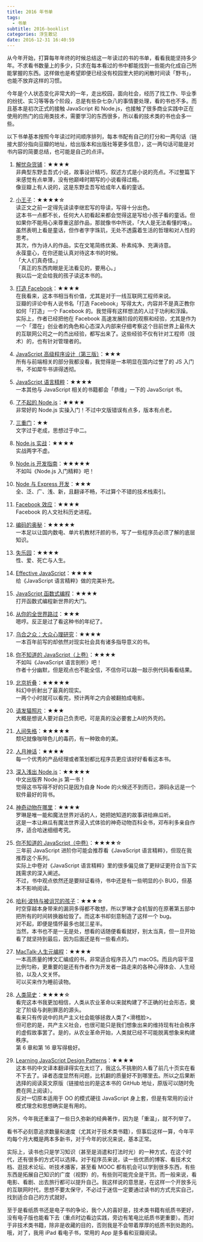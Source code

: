 ```yaml
---
title: 2016 年书单
tags:
  - 书单
subtitle: 2016-booklist
categories: 浮生散记
date: 2016-12-31 16:40:59
---
```


从今年开始，打算每年年终的时候总结这一年读过的书的书单，看看我能坚持多少年。不求看书数量上的多少，只求在每本看过的书中都能找到一些能内化成自己所能掌握的东西。这样做也是希望即便已经没有校园里大把的闲散时间读「野书」，也能不放弃这样的习惯。

今年是个人状态变化非常大的一年，走出校园，面向社会，经历了找工作、毕业季的纷扰、实习等等各个阶段，总是有些杂七杂八的事情要处理，看的书也不多。而且基本是初次正式的接触 JavaScript 和 Node.js，也接触了很多商业实践中正在使用的热门的应用类技术，需要学习的东西很多，所以看的技术类的书也会多一些。

<!-- more -->

以下书单基本按照今年读过时间顺序排列，每本书配有自己的打分和一两句话（链接大部分指向豆瓣的地址，给出版本和出版社等更多信息），这一两句话可能是对书内容的简要总结，也可能是自己的点评。

1. [解忧杂货铺](https://book.douban.com/subject/25862578/)：★★★★    
非典型东野圭吾式小说，故事设计精巧，叙述方式是小说的亮点。不过整篇下来感觉有点单薄，没有他巅峰时期写的小说看得过瘾。     
像豆瓣上有人说的，这是东野圭吾写给成年人看的童话。

2. [小王子](https://book.douban.com/subject/20443559/)：★★★★☆    
读正文之前一定得先读读李继宏写的导读，写得十分出色。    
这本书一点都不长，任何大人初看起来都会觉得这是写给小孩子看的童话。但如果你不能用心来尊重这部作品，那就像书中所说，「大人是无法看懂的咯」。虽然表明上看是童话，但作者字字珠玑，无处不透露着生活的哲理和对人性的思考。   
其次，作为诗人的作品，实在文笔简练优美、朴素纯净、充满诗意。    
永葆童心，在你还能认真对待这本书的时候。   
「大人们真奇怪。」    
「真正的东西肉眼是无法看见的，要用心。」    
我以后一定会给我的孩子读这本书的。

3. [打造 Facebook](https://book.douban.com/subject/20471120/)：★★★★    
在我看来，这本书相当有价值，尤其是对于一线互联网工程师来说。    
豆瓣的评论中有人说书名「打造 Facebook」写得太大，内容并不是真正教你如何「打造」一个 Facebook 的。我觉得有这样想法的人过于功利和浮躁。    
实际上，作者已经把他在 Facebook 高速发展阶段的观察和经验，尤其是作为一个「潜在」创业者的角色和心态深入内部来仔细考察这个目前世界上最伟大的互联网公司之一的杰出经验，都写出来了。这些经验不仅有针对工程师（技术）的，也有针对管理者的。    

4. [JavaScript 高级程序设计（第三版）](https://book.douban.com/subject/10546125/)：★★★    
所有与前端相关的部分我都没看，我觉得是一本明显在国内过誉了的 JS 入门书，不如犀牛书讲得透彻。

5. [JavaScript 语言精粹](https://book.douban.com/subject/3590768/)：★★★★    
一本其他与 JavaScript 相关的书籍都会「恭维」一下的 JavaScript 书。

6. [了不起的 Node.js](https://book.douban.com/subject/25767596/)：★★★★    
非常好的 Node.js 实操入门！不过中文版错误有点多，版本有点老。

7. [三重门](https://book.douban.com/subject/24697636/)：★★    
文字过于老成，思想过于中二。

8. [Node.js 实战](https://book.douban.com/subject/25867920/)：★★★★    
实战两字不虚。

9. [Node.js 开发指南](https://book.douban.com/subject/10789820/)：★★★★★    
不如叫《Node.js 入门精粹》吧！

10. [Node 与 Express 开发](https://book.douban.com/subject/26301434/)：★★★    
全、泛、广、浅、新，且翻译不畅，不过算个不错的技术栈索引。

11. [Facebook 效应](https://book.douban.com/subject/5313010/)：★★★★    
Facebook 的人文社科历史进程。

12. [编码的奥秘](https://book.douban.com/subject/1024570/)：★★★★★    
一本足以让国内数电、单片机教材汗颜的书，写了一些程序员必须了解的底层知识。

13. [失乐园](https://book.douban.com/subject/25891771/)：★★★★    
性、爱、死亡与人生。

14. [Effective JavaScript](https://book.douban.com/subject/25786138/)：★★★★    
给《JavaScript 语言精粹》做的完美补充。

15. [JavaScript 函数式编程](https://book.douban.com/subject/26579320/)：★★★★    
打开函数式编程新世界的大门。

16. [从你的全世界路过](https://book.douban.com/subject/25747921/)：★★★    
嗯哼。反正是过了看这种书的年纪了。

17. [乌合之众：大众心理研究](https://book.douban.com/subject/1012611/)：★★★★     
一本百年前写的却依然对现实社会具有诸多指导意义的书。

18. [你不知道的 JavaScript（上卷）](https://book.douban.com/subject/26351021/)：★★★★    
不如叫《JavaScript 语言剖析》吧！    
作者十分幽默，但是观点也不能全信，不信你可以敲一敲示例代码看看结果。

19. [北京折叠](https://read.douban.com/ebook/20769128/)：★★★★★    
科幻中折射出了最真的现实。    
一两个小时就可以看完，预计两年之内会被翻拍成电影。

20. [请发猫照片](https://read.douban.com/ebook/23111860/)：★★★    
大概是想说人要对自己负责吧，可是真的没必要套上AI的外壳的。     

21. [人间失格](https://book.douban.com/subject/25127404/)：★★★★★    
颓圮就像咖啡色儿的毒药，有一种致命的美。

22. [人月神话](https://book.douban.com/subject/1102259/)：★★★★    
每一个优秀的产品经理或者策划都比程序员更应该好好看看这本书。     

23. [深入浅出 Node.js](https://book.douban.com/subject/25768396/)：★★★★★    
中文出版界 Node.js 第一书！     
觉得这书写得不好的只是因为自身 Node 的火候还不到而已，源码永远是一个软件最好的背书。

24. [神奇动物在哪里](https://book.douban.com/subject/25962533/)：★★★★    
罗琳是唯一能和魔法世界对话的人，她把她知道的故事讲给麻瓜听。     
这是一本让麻瓜有魔法世界浸入式体验的神奇动物百科全书，邓布利多亲自作序，适合哈迷细细考究。

25. [你不知道的 JavaScript（中卷）](https://book.douban.com/subject/26854244/)：★★★★☆   
三年前 JavaScript 进阶你可能会推荐看《JavaScript 语言精粹》，但现在我推荐这个系列。   
实际上中卷对《JavaScript 语言精粹》里的很多偏见做了更辩证更符合当下实践需求的深入阐述。   
不过，书中观点依然还是要辩证看待，书中还是有一些明显的小 BUG，但基本不影响阅读。   

26. [哈利·波特与被诅咒的孩子](https://book.douban.com/subject/26871656/)：★★★☆    
时空穿越本身带来的漏洞多得都不敢想，所以罗琳才会机智的在原著第五部中把所有的时间转换器给毁了。而这本书却刻意制造了这样一个 bug。   
对不起，即便是情怀最多也就三星半。   
当然，本书也不是一无是处，想看的话随便看看就好，别太当真，但一旦开始看了就坚持到最后，因为后面还是有一些看点的。

27. [MacTalk·人生元编程](https://book.douban.com/subject/25826578/)：★★★★     
一本高质量的博文汇编成的书，非常适合程序员入门 macOS。而且内容干湿比例匀称，更重要的是还有作者作为开发者一路走来的各种心得体会、人生经验，以及人文关怀。      
可以买来作为睡前读物。

28. [人类简史](https://book.douban.com/subject/25985021/)：★★★★☆     
看完这本书我更加相信，人类从农业革命以来就构建了不正确的社会形态，奠定了阶级与剥削罪恶的源头。    
看来只有传说中的共产主义社会能够拯救人类了<滑稽脸>。    
但可悲的是，共产主义社会，也很可能只是我们想象出来的维持现有社会秩序的虚假故事罢了。是的，从农业革命开始，人类就已经不可能脱离想象来构建秩序。     
第 6 章和第 16 章写得极好。       

29. [Learning JavaScript Design Patterns](https://github.com/addyosmani/essential-js-design-patterns)：★★★★      
这本书的中文译本翻译得实在太烂了，我这么不挑剔的人看了前几十页实在看不下去了。译者态度显然有问题，比机翻的质量好不到哪里去。所以之后果断选择的阅读英文原版（链接给出的是这本书的 GitHub 地址，原版可以随时免费在网上阅读）。       
反对一切原本适用于 OO 的模式硬往 JavaScript 身上套，但是有常用的设计模式理念和思想确实是有用的。

另外，今年我还重温了一些日久弥新的经典著作，因为是「重温」，就不列举了。

看书不必刻意追求数量和速度（尤其对于技术类书籍），但事后这样一算，今年平均每个月大概是两本多新书，对于今年的状况来说，基本正常。 

实际上，读书也只是学习知识（甚至是消遣和打法时光）的一种方式，在这个时代，还有很多的方式可以选择。对于程序员来说，读一些优质的博客、看技术文档、逛技术论坛、听技术播客，甚至看 MOOC 都有机会可以学到很多东西，有些东西是拓展自己知识的广度（视野）的，有些则可能完全是干货。而一般来说，看电影、看剧、出去旅行都可以提升自己。我这样说的意思是，在这样一个开放多元的互联网时代，思想不要太保守，不必过于迷信一定要通过读书的方式充实自己，找到适合自己的方式就好。

至于是看纸质书还是电子书的争论，我个人的喜好是，技术类书籍有纸质书更好，没有电子版也能看下去（重点时边看边实践，旁边有笔电比纸质书更重要）。而对于非技术类书籍，除非是收藏的目的，否则我是不会带着厚厚的纸质书到处跑的。哦，对了，我用 iPad 看电子书，常用的 App 是多看和豆瓣阅读。
